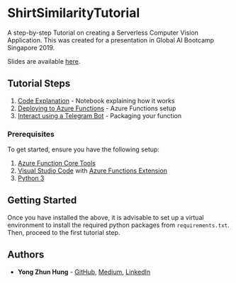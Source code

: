 # ShirtSimilarityTutorial
A step-by-step Tutorial on creating a Serverless Computer Vision Application. This was created for a presentation in Global AI Bootcamp Singapore 2019.

Slides are available [here](https://docs.google.com/presentation/d/1TLmRLQq9VxPum-ktOQ8G50025gJ5xIJAkZ7i2A851VM/edit?usp=sharing).

## Tutorial Steps

1. [Code Explanation](https://github.com/zhunhung/ShirtSimilarityTutorial/tree/master/Notebook) - Notebook explaining how it works
2. [Deploying to Azure Functions](https://github.com/zhunhung/ShirtSimilarityTutorial/tree/master/FunctionProject) - Azure Functions setup
3. [Interact using a Telegram Bot](https://github.com/zhunhung/ShirtSimilarityTutorial/tree/master/TelegramBot) - Packaging your function

### Prerequisites

To get started, ensure you have the following setup:

1. [Azure Function Core Tools](https://docs.microsoft.com/en-us/azure/azure-functions/functions-run-local#v2)
2. [Visual Studio Code](https://code.visualstudio.com/) with [Azure Functions Extension](https://docs.microsoft.com/en-us/azure/azure-functions/functions-develop-vs-code?tabs=nodejs#install-the-azure-functions-extension)
3. [Python 3](https://www.python.org/downloads/release/python-374/)

## Getting Started

Once you have installed the above, it is advisable to set up a virtual environment to install the required python packages from `requirements.txt`. Then, proceed to the first tutorial step.

## Authors

* **Yong Zhun Hung** - [GitHub](https://github.com/zhunhung), [Medium](https://medium.com/@zhun), [LinkedIn](https://www.linkedin.com/in/zhunhung/)


